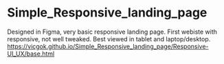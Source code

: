 ﻿# Simple_Responsive_landing_page
 Designed in Figma, very basic responsive landing page. First webiste with responsive, not well tweaked. Best viewed in tablet and laptop/desktop.
 https://vicgok.github.io/Simple_Responsive_landing_page/Responsive-UI_UX/base.html
